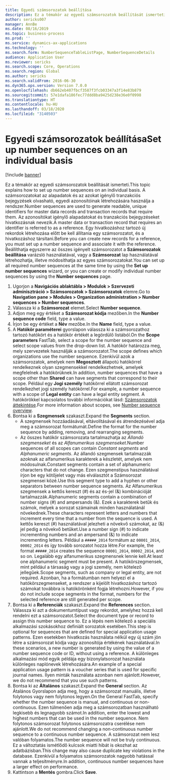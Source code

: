 ```yaml
---
title: Egyedi számsorozatok beállítása
description: Ez a témakör az egyedi számsorozatok beállítását ismerteti.
author: sericks007
manager: AnnBe
ms.date: 08/16/2019
ms.topic: business-process
ms.prod: ''
ms.service: dynamics-ax-applications
ms.technology: ''
ms.search.form: NumberSequenceTableListPage, NumberSequenceDetails
audience: Application User
ms.reviewer: sericks
ms.search.scope: Core, Operations
ms.search.region: Global
ms.author: sericks
ms.search.validFrom: 2016-06-30
ms.dyn365.ops.version: Version 7.0.0
ms.openlocfilehash: db662eb407fbcf3587f3fcb03347a3f14e83b879
ms.sourcegitcommit: 57e1dafa186fec77ddd8ba9425d238e36e0f0998
ms.translationtype: HT
ms.contentlocale: hu-HU
ms.lasthandoff: 03/18/2020
ms.locfileid: "3140503"
---
```

# <a name="set-up-number-sequences-on-an-individual-basis"></a><span data-ttu-id="7e56f-103">Egyedi számsorozatok beállítása</span><span class="sxs-lookup"><span data-stu-id="7e56f-103">Set up number sequences on an individual basis</span></span>

[!include [banner](../../includes/banner.md)]

<span data-ttu-id="7e56f-104">Ez a témakör az egyedi számsorozatok beállítását ismerteti.</span><span class="sxs-lookup"><span data-stu-id="7e56f-104">This topic explains how to set up number sequences on an individual basis.</span></span> <span data-ttu-id="7e56f-105">A számsorozatokat az alapadatok és az azokat igénylő tranzakciós bejegyzések olvasható, egyedi azonosítóinak létrehozására használja a rendszer.</span><span class="sxs-lookup"><span data-stu-id="7e56f-105">Number sequences are used to generate readable, unique identifiers for master data records and transaction records that require them.</span></span> <span data-ttu-id="7e56f-106">Az azonosítókat igénylő alapadatokat és tranzakciós bejegyzéseket hivatkozásnak nevezik.</span><span class="sxs-lookup"><span data-stu-id="7e56f-106">A master data or transaction record that requires an identifier is referred to as a reference.</span></span> <span data-ttu-id="7e56f-107">Egy hivatkozáshoz tartozó új rekordok létrehozása előtt be kell állítania egy számsorozatot, és a hivatkozáshoz társítani.</span><span class="sxs-lookup"><span data-stu-id="7e56f-107">Before you can create new records for a reference, you must set up a number sequence and associate it with the reference.</span></span> <span data-ttu-id="7e56f-108">Beállíthatja egyszerre az összes igényelt számsorozatot a **Számsorozatok beállítása** varázsló használatával, vagy a **Számsorozat** lap használatával létrehozhatja, illetve módosíthatja az egyes számsorozatokat.</span><span class="sxs-lookup"><span data-stu-id="7e56f-108">You can set up all required number sequences at the same time by using the **Set up number sequences** wizard, or you can create or modify individual number sequences by using the **Number sequences** page.</span></span>

1. <span data-ttu-id="7e56f-109">Ugorjon a **Navigációs ablaktábla > Modulok > Szervezeti adminisztráció > Számsorozatok > Számsorozatok** elemre.</span><span class="sxs-lookup"><span data-stu-id="7e56f-109">Go to **Navigation pane > Modules > Organization administration > Number sequences > Number sequences**.</span></span>
2. <span data-ttu-id="7e56f-110">Válassza ki a **Számsorozat** elemet.</span><span class="sxs-lookup"><span data-stu-id="7e56f-110">Select **Number sequence**.</span></span>
3. <span data-ttu-id="7e56f-111">Adjon meg egy értéket a **Számsorozat kódja** mezőben.</span><span class="sxs-lookup"><span data-stu-id="7e56f-111">In the **Number sequence code** field, type a value.</span></span>
4. <span data-ttu-id="7e56f-112">Írjon be egy értéket a **Név** mezőbe.</span><span class="sxs-lookup"><span data-stu-id="7e56f-112">In the **Name** field, type a value.</span></span>
5. <span data-ttu-id="7e56f-113">A **Hatókör paraméterei** gyorslapon válassza ki a számsorozathoz tartozó hatókört és a hatókör értékét a legördülő listából.</span><span class="sxs-lookup"><span data-stu-id="7e56f-113">On the **Scope parameters** FastTab, select a scope for the number sequence and select scope values from the drop-down list.</span></span> <span data-ttu-id="7e56f-114">A hatókör határozza meg, mely szervezetek használják a számsorozatot.</span><span class="sxs-lookup"><span data-stu-id="7e56f-114">The scope defines which organizations use the number sequence.</span></span> <span data-ttu-id="7e56f-115">Ezenkívül azok a számsorozatok, amelyek nem **Megosztott** állapotú hatókörrel rendelkeznek olyan szegmensekkel rendelkezhetnek, amelyek megfelelnek a hatókörüknek.</span><span class="sxs-lookup"><span data-stu-id="7e56f-115">In addition, number sequences that have a scope other than **Shared** can have segments that correspond to their scope.</span></span> <span data-ttu-id="7e56f-116">Például egy **Jogi személy** hatókörrel ellátott számsorozat rendelkezhet jogi személy hatókörrel.</span><span class="sxs-lookup"><span data-stu-id="7e56f-116">For example, a number sequence with a scope of **Legal entity** can have a legal entity segment.</span></span> <span data-ttu-id="7e56f-117">A hatókörökkel kapcsolatos további információkat lásd: [Számsorozatok áttekintése](https://docs.microsoft.com/dynamics365/unified-operations/fin-and-ops/organization-administration/number-sequence-overview).</span><span class="sxs-lookup"><span data-stu-id="7e56f-117">For more information about scopes, see [Number sequence overview](https://docs.microsoft.com/dynamics365/unified-operations/fin-and-ops/organization-administration/number-sequence-overview).</span></span> 
6. <span data-ttu-id="7e56f-118">Bontsa ki a **Szegmensek** szakaszt.</span><span class="sxs-lookup"><span data-stu-id="7e56f-118">Expand the **Segments** section.</span></span>
    - <span data-ttu-id="7e56f-119">A szegmensek hozzáadásával, eltávolításával és átrendezésével adja meg a számsorozat formátumát.</span><span class="sxs-lookup"><span data-stu-id="7e56f-119">Define the format for the number sequence by adding, removing, and rearranging segments.</span></span>  
    - <span data-ttu-id="7e56f-120">Az összes hatókör számsorozata tartalmazhatja az *Állandó szegmenseket* és az *Alfanumerikus szegmenseket*.</span><span class="sxs-lookup"><span data-stu-id="7e56f-120">Number sequences of all scopes can contain *Constant segments* and *Alphanumeric segments*.</span></span> <span data-ttu-id="7e56f-121">Az állandó szegmensek tartalmazzák azoknak az alfanumerikus karakterek a készletét, amelyek nem módosulnak.</span><span class="sxs-lookup"><span data-stu-id="7e56f-121">Constant segments contain a set of alphanumeric characters that do not change.</span></span> <span data-ttu-id="7e56f-122">Ezen szegmenstípus használatával írjon be egy kötőjelet vagy más elválasztót a Számsorozat szegmensei közé.</span><span class="sxs-lookup"><span data-stu-id="7e56f-122">Use this segment type to add a hyphen or other separators between number sequence segments.</span></span> <span data-ttu-id="7e56f-123">Az Alfanumerikus szegmensek a kettős kereszt (#) és az és-jel (&) kombinációját tartalmazzák.</span><span class="sxs-lookup"><span data-stu-id="7e56f-123">Alphanumeric segments contain a combination of number signs (#) and ampersands (&).</span></span> <span data-ttu-id="7e56f-124">Ezek a karakterek betűk és számok, melyek a sorozat számainak minden használatánál növekednek.</span><span class="sxs-lookup"><span data-stu-id="7e56f-124">These characters represent letters and numbers that increment every time that a number from the sequence is used.</span></span> <span data-ttu-id="7e56f-125">A kettős kereszt (#) használatával jelezheti a növekvő számokat, az (&) jel pedig a növekvő betűket.</span><span class="sxs-lookup"><span data-stu-id="7e56f-125">Use a number sign (#) to indicate incrementing numbers and an ampersand (&) to indicate incrementing letters.</span></span> <span data-ttu-id="7e56f-126">Például a `#####_2014` formátum az `00001_2014`, `00002_2014` és így tovább sorozatot hozza létre.</span><span class="sxs-lookup"><span data-stu-id="7e56f-126">For example, the format `#####_2014` creates the sequence `00001_2014`, `00002_2014`, and so on.</span></span> <span data-ttu-id="7e56f-127">Legalább egy alfanumerikus szegmensnek lennie kell.</span><span class="sxs-lookup"><span data-stu-id="7e56f-127">At least one alphanumeric segment must be present.</span></span> <span data-ttu-id="7e56f-128">A hatókörszegmensek, mint például a társaság vagy a jogi személy, nem kötelező jellegűek.</span><span class="sxs-lookup"><span data-stu-id="7e56f-128">Scope segments, such as company or legal entity, are not required.</span></span> <span data-ttu-id="7e56f-129">Azonban, ha a formátumban nem helyezi el a hatókörszegmenseket, a rendszer a kijelölt hivatkozáshoz tartozó számokat továbbra is hatókörönként fogja létrehozni.</span><span class="sxs-lookup"><span data-stu-id="7e56f-129">However, if you do not include scope segments in the format, numbers for the selected reference are still generated per scope.</span></span>  
7. <span data-ttu-id="7e56f-130">Bontsa ki a **Referenciák** szakaszt.</span><span class="sxs-lookup"><span data-stu-id="7e56f-130">Expand the **References** section.</span></span> <span data-ttu-id="7e56f-131">Válassza ki azt a dokumentumtípust vagy rekordot, amelyhez hozzá kell rendelni ezt a számsorozatot.</span><span class="sxs-lookup"><span data-stu-id="7e56f-131">Select the document type or record to assign this number sequence to.</span></span> <span data-ttu-id="7e56f-132">Ez a lépés nem kötelező a speciális alkalmazási szokásokhoz definiált sorozatok esetében.</span><span class="sxs-lookup"><span data-stu-id="7e56f-132">This step is optional for sequences that are defined for special application usage patterns.</span></span> <span data-ttu-id="7e56f-133">Ezen esetekben hivatkozás használata nélkül egy új szám jön létre a számsorozat kódja vagy azonosítója értékének használatával.</span><span class="sxs-lookup"><span data-stu-id="7e56f-133">In these scenarios, a new number is generated by using the value of a number sequence code or ID, without using a reference.</span></span> <span data-ttu-id="7e56f-134">A különleges alkalmazási mód egyik példája egy bizonylatsorozat használata különleges naplónevek létrehozására.</span><span class="sxs-lookup"><span data-stu-id="7e56f-134">An example of a special application usage pattern is a voucher series that is used for specific journal names.</span></span> <span data-ttu-id="7e56f-135">Ilyen minták használata azonban nem ajánlott.</span><span class="sxs-lookup"><span data-stu-id="7e56f-135">However, we do not recommend that you use such patterns.</span></span>  
8. <span data-ttu-id="7e56f-136">Bontsa ki az **Általános** szakaszt.</span><span class="sxs-lookup"><span data-stu-id="7e56f-136">Expand the **General** section.</span></span> <span data-ttu-id="7e56f-137">Az Átalános Gyorslapon adja meg, hogy a számsorozat manuális, illetve folytonos vagy nem folytonos legyen.</span><span class="sxs-lookup"><span data-stu-id="7e56f-137">On the General FastTab, specify whether the number sequence is manual, and continuous or non-continuous.</span></span> <span data-ttu-id="7e56f-138">Ezen túlmenően adja meg a számsorozatban használható legkisebb és legnagyobb számot.</span><span class="sxs-lookup"><span data-stu-id="7e56f-138">In addition, enter the lowest and highest numbers that can be used in the number sequence.</span></span> <span data-ttu-id="7e56f-139">Nem folytonos számsorozat folytonos számsorozatra cserélése nem ajánlott.</span><span class="sxs-lookup"><span data-stu-id="7e56f-139">We do not recommend changing a non-continuous number sequence to a continuous number sequence.</span></span> <span data-ttu-id="7e56f-140">A számsorozat nem lesz valóban folyamatos.</span><span class="sxs-lookup"><span data-stu-id="7e56f-140">The number sequence will not be truly continuous.</span></span> <span data-ttu-id="7e56f-141">Ez a változtatás ismétlődő kulcsok miatti hibát is okozhat az adatbázisban.</span><span class="sxs-lookup"><span data-stu-id="7e56f-141">This change may also cause duplicate key violations in the database.</span></span> <span data-ttu-id="7e56f-142">Ezenkívül a folyamatos számsorozatok nagyobb hatással vannak a teljesítményre.</span><span class="sxs-lookup"><span data-stu-id="7e56f-142">In addition, continuous number sequences have a larger effect on performance.</span></span>   
9. <span data-ttu-id="7e56f-143">Kattintson a **Mentés** gombra.</span><span class="sxs-lookup"><span data-stu-id="7e56f-143">Click **Save**.</span></span>


